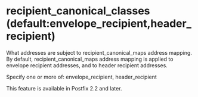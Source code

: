# recipient_canonical_classes (default:envelope_recipient,header_recipient) 

 What addresses are subject to recipient_canonical_maps address
mapping.  By default, recipient_canonical_maps address mapping is
applied to envelope recipient addresses, and to header recipient
addresses.  

 Specify one or more of: envelope_recipient, header_recipient


 This feature is available in Postfix 2.2 and later. 


